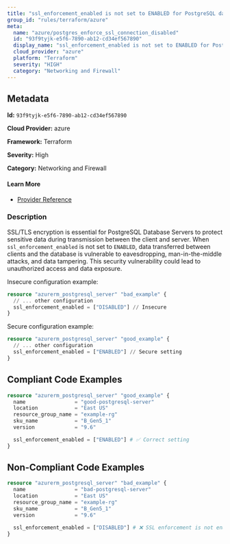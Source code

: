 ```yaml
---
title: "ssl_enforcement_enabled is not set to ENABLED for PostgreSQL database server"
group_id: "rules/terraform/azure"
meta:
  name: "azure/postgres_enforce_ssl_connection_disabled"
  id: "93f9tyjk-e5f6-7890-ab12-cd34ef567890"
  display_name: "ssl_enforcement_enabled is not set to ENABLED for PostgreSQL database server"
  cloud_provider: "azure"
  platform: "Terraform"
  severity: "HIGH"
  category: "Networking and Firewall"
---
```

## Metadata

**Id:** `93f9tyjk-e5f6-7890-ab12-cd34ef567890`

**Cloud Provider:** azure

**Framework:** Terraform

**Severity:** High

**Category:** Networking and Firewall

#### Learn More

 - [Provider Reference](https://registry.terraform.io/providers/hashicorp/azurerm/latest/docs/resources/postgresql_server)

### Description

 SSL/TLS encryption is essential for PostgreSQL Database Servers to protect sensitive data during transmission between the client and server. When `ssl_enforcement_enabled` is not set to `ENABLED`, data transferred between clients and the database is vulnerable to eavesdropping, man-in-the-middle attacks, and data tampering. This security vulnerability could lead to unauthorized access and data exposure.

Insecure configuration example:
```terraform
resource "azurerm_postgresql_server" "bad_example" {
  // ... other configuration
  ssl_enforcement_enabled = ["DISABLED"] // Insecure
}
```

Secure configuration example:
```terraform
resource "azurerm_postgresql_server" "good_example" {
  // ... other configuration
  ssl_enforcement_enabled = ["ENABLED"] // Secure setting
}
```


## Compliant Code Examples
```terraform
resource "azurerm_postgresql_server" "good_example" {
  name                = "good-postgresql-server"
  location            = "East US"
  resource_group_name = "example-rg"
  sku_name            = "B_Gen5_1"
  version             = "9.6"

  ssl_enforcement_enabled = ["ENABLED"] # ✅ Correct setting
}

```
## Non-Compliant Code Examples
```terraform
resource "azurerm_postgresql_server" "bad_example" {
  name                = "bad-postgresql-server"
  location            = "East US"
  resource_group_name = "example-rg"
  sku_name            = "B_Gen5_1"
  version             = "9.6"

  ssl_enforcement_enabled = ["DISABLED"] # ❌ SSL enforcement is not enabled
}

```
